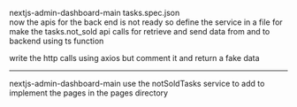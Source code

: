 nextjs-admin-dashboard-main tasks.spec.json  
now the apis for the back end is not ready so define the service in a file for make the tasks.not_sold 
api calls for retrieve and send data from and to backend using ts function

write the http calls using axios but comment it and return a fake data 






--------------
 nextjs-admin-dashboard-main use the notSoldTasks service to add to implement the pages in the pages directory 